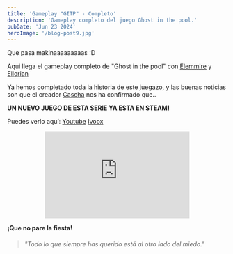 ```yaml
---
title: 'Gameplay "GITP" - Completo'
description: 'Gameplay completo del juego Ghost in the pool.'
pubDate: 'Jun 23 2024'
heroImage: '/blog-post9.jpg'
---
```


Que pasa makinaaaaaaaaas :D

Aqui llega el gameplay completo de "Ghost in the pool" con <a href="https://www.instagram.com/elemmire1988?utm_source=qr&igsh=MWgwcm84ZmxwaDVmYQ%3D%3D" target="_blank">Elemmire</a> y <a href="https://www.ellorian.es" target="_blank">Ellorian</a> 

Ya hemos completado toda la historia de este juegazo, y las buenas noticias son que el creador <a href="https://www.cascha-games.com" target="_blank">Cascha</a> nos ha confirmado que.. 

**UN NUEVO JUEGO DE ESTA SERIE YA ESTA EN STEAM!**

Puedes verlo aquí:
<a href="https://www.youtube.com/watch?v=GiHhuTIcsM0" target="_blank">Youtube</a>
<a href="https://go.ivoox.com/rf/130715917" target="_blank">Ivoox</a>

<p align="center">
    <iframe width="66%" height="200vh" src="https://www.youtube.com/embed/GiHhuTIcsM0?si=RFCAZjGY1z-wUXfd" title="YouTube video player" frameborder="0" allow="accelerometer; autoplay; clipboard-write; encrypted-media; gyroscope; picture-in-picture; web-share" referrerpolicy="strict-origin-when-cross-origin" allowfullscreen></iframe>
</p>

**¡Que no pare la fiesta!**

> ###### "Todo lo que siempre has querido está al otro lado del miedo."

